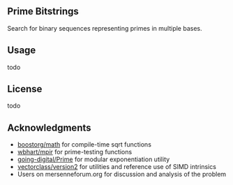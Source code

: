 ## Prime Bitstrings
 
Search for binary sequences representing primes in multiple bases.

## Usage

todo

## License

todo

## Acknowledgments

* [boostorg/math](https://github.com/boostorg/math) for compile-time sqrt functions
* [wbhart/mpir](https://github.com/wbhart/mpir) for prime-testing functions
* [going-digital/Prime](https://github.com/going-digital/Prime) for modular exponentiation utility
* [vectorclass/version2](https://github.com/vectorclass/version2) for utilities and reference use of SIMD intrinsics
* Users on mersenneforum.org for discussion and analysis of the problem
